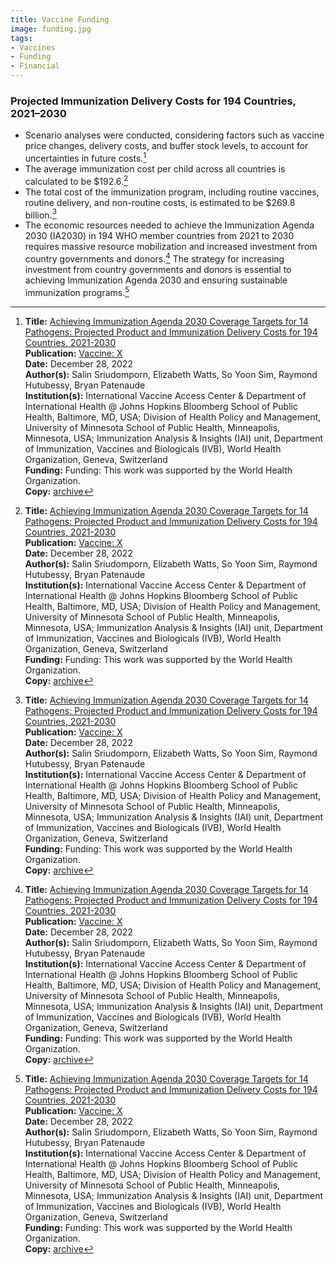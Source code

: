 ```yaml
---
title: Vaccine Funding
image: funding.jpg
tags:
- Vaccines
- Funding
- Financial
---
```


### Projected Immunization Delivery Costs for 194 Countries, 2021–2030

- Scenario analyses were conducted, considering factors such as vaccine price changes, delivery costs, and buffer stock levels, to account for uncertainties in future costs.[^1]
- The average immunization cost per child across all countries is calculated to be $192.6.[^1]
- The total cost of the immunization program, including routine vaccines, routine delivery, and non-routine costs, is estimated to be $269.8 billion.[^1]
- The economic resources needed to achieve the Immunization Agenda 2030 (IA2030) in 194 WHO member countries from 2021 to 2030 requires massive resource mobilization and increased investment from country governments and donors.[^1]
The strategy for increasing investment from country governments and donors is essential to achieving Immunization Agenda 2030 and ensuring sustainable immunization programs.[^1]

[^1]: **Title:** [Achieving Immunization Agenda 2030 Coverage Targets for 14 Pathogens: Projected Product and Immunization Delivery Costs for 194 Countries, 2021-2030](https://doi.org/10.1016/j.jvacx.2022.100256)<br>
**Publication:** [Vaccine: X](https://www.sciencedirect.com/journal/vaccine-x)<br>
**Date:** December 28, 2022<br>
**Author(s):** Salin Sriudomporn, Elizabeth Watts, So Yoon Sim, Raymond Hutubessy, Bryan Patenaude<br>
**Institution(s):** International Vaccine Access Center & Department of International Health @ Johns Hopkins Bloomberg School of Public Health, Baltimore, MD, USA; Division of Health Policy and Management, University of Minnesota School of Public Health, Minneapolis, Minnesota, USA; Immunization Analysis & Insights (IAI) unit, Department of Immunization, Vaccines and Biologicals (IVB), World Health Organization, Geneva, Switzerland<br>
**Funding:** Funding: This work was supported by the World Health Organization.<br>
**Copy:** [archive](https://drive.proton.me/urls/VTFJHMR6MC#tC4xA4xMHK77)

